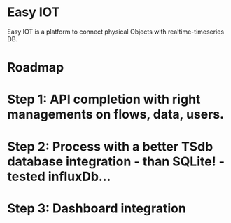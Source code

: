 Easy IOT
===========================
Easy IOT is a platform to connect physical Objects with realtime-timeseries DB.

Roadmap
===========================
# Step 1: API completion with right managements on flows, data, users.
# Step 2: Process with a better TSdb database integration - than SQLite! - tested influxDb...
# Step 3: Dashboard integration

